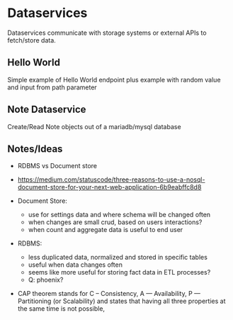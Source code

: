 # Dataservices

Dataservices communicate with storage systems or external APIs to fetch/store data.


## Hello World

Simple example of Hello World endpoint plus example with random value and input from path parameter

## Note Dataservice

Create/Read Note objects out of a mariadb/mysql database


## Notes/Ideas
  - RDBMS vs Document store
   - https://medium.com/statuscode/three-reasons-to-use-a-nosql-document-store-for-your-next-web-application-6b9eabffc8d8
   - Document Store:
     - use for settings data and where schema will be changed often
     - when changes are small crud, based on users interactions?
     - when count and aggregate data is useful to end user
   - RDBMS:
     - less duplicated data, normalized and stored in specific tables
     - useful when data changes often
     - seems like more useful for storing fact data in ETL processes?
     - Q: phoenix?

  - CAP theorem stands for C – Consistency, A — Availability, P — Partitioning (or Scalability) and states that having all three properties at the same time is not possible,
